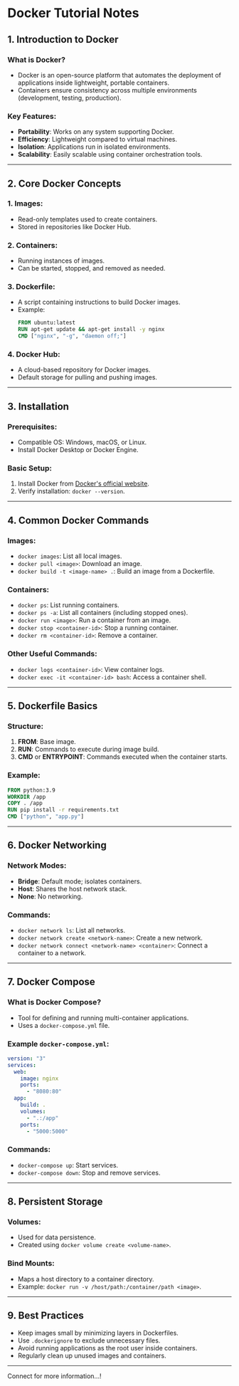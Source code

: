 # Docker Tutorial Notes

## **1. Introduction to Docker**

### **What is Docker?**
- Docker is an open-source platform that automates the deployment of applications inside lightweight, portable containers.
- Containers ensure consistency across multiple environments (development, testing, production).

### **Key Features:**
- **Portability**: Works on any system supporting Docker.
- **Efficiency**: Lightweight compared to virtual machines.
- **Isolation**: Applications run in isolated environments.
- **Scalability**: Easily scalable using container orchestration tools.

---

## **2. Core Docker Concepts**

### **1. Images:**
- Read-only templates used to create containers.
- Stored in repositories like Docker Hub.

### **2. Containers:**
- Running instances of images.
- Can be started, stopped, and removed as needed.

### **3. Dockerfile:**
- A script containing instructions to build Docker images.
- Example:
  ```Dockerfile
  FROM ubuntu:latest
  RUN apt-get update && apt-get install -y nginx
  CMD ["nginx", "-g", "daemon off;"]
  ```

### **4. Docker Hub:**
- A cloud-based repository for Docker images.
- Default storage for pulling and pushing images.

---

## **3. Installation**

### **Prerequisites:**
- Compatible OS: Windows, macOS, or Linux.
- Install Docker Desktop or Docker Engine.

### **Basic Setup:**
1. Install Docker from [Docker's official website](https://www.docker.com/).
2. Verify installation: `docker --version`.

---

## **4. Common Docker Commands**

### **Images:**
- `docker images`: List all local images.
- `docker pull <image>`: Download an image.
- `docker build -t <image-name> .`: Build an image from a Dockerfile.

### **Containers:**
- `docker ps`: List running containers.
- `docker ps -a`: List all containers (including stopped ones).
- `docker run <image>`: Run a container from an image.
- `docker stop <container-id>`: Stop a running container.
- `docker rm <container-id>`: Remove a container.

### **Other Useful Commands:**
- `docker logs <container-id>`: View container logs.
- `docker exec -it <container-id> bash`: Access a container shell.

---

## **5. Dockerfile Basics**

### **Structure:**
1. **FROM**: Base image.
2. **RUN**: Commands to execute during image build.
3. **CMD** or **ENTRYPOINT**: Commands executed when the container starts.

### **Example:**
```Dockerfile
FROM python:3.9
WORKDIR /app
COPY . /app
RUN pip install -r requirements.txt
CMD ["python", "app.py"]
```

---

## **6. Docker Networking**

### **Network Modes:**
- **Bridge**: Default mode; isolates containers.
- **Host**: Shares the host network stack.
- **None**: No networking.

### **Commands:**
- `docker network ls`: List all networks.
- `docker network create <network-name>`: Create a new network.
- `docker network connect <network-name> <container>`: Connect a container to a network.

---

## **7. Docker Compose**

### **What is Docker Compose?**
- Tool for defining and running multi-container applications.
- Uses a `docker-compose.yml` file.

### **Example `docker-compose.yml`:**
```yaml
version: "3"
services:
  web:
    image: nginx
    ports:
      - "8080:80"
  app:
    build: .
    volumes:
      - ".:/app"
    ports:
      - "5000:5000"
```

### **Commands:**
- `docker-compose up`: Start services.
- `docker-compose down`: Stop and remove services.

---

## **8. Persistent Storage**

### **Volumes:**
- Used for data persistence.
- Created using `docker volume create <volume-name>`.

### **Bind Mounts:**
- Maps a host directory to a container directory.
- Example: `docker run -v /host/path:/container/path <image>`.

---

## **9. Best Practices**

- Keep images small by minimizing layers in Dockerfiles.
- Use `.dockerignore` to exclude unnecessary files.
- Avoid running applications as the root user inside containers.
- Regularly clean up unused images and containers.

---

Connect for more information...!
